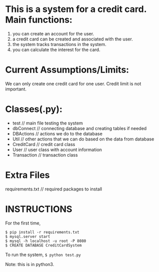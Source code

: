 This is a system for a credit card. 
Main functions:
==============
1. you can create an account for the user.
2. a credit card can be created and associated with the user.
3. the system tracks transactions in the system.
4. you can calculate the interest for the card.

Current Assumptions/Limits:
===========================
We can only create one credit card for one user.
Credit limit is not important.

Classes(.py):
============
- test			// main file testing the system
- dbConnect		// connecting database and creating tables if needed
- DBActions		// actions we do to the database
- Util			// other actions that we can do based on the data from database
- CreditCard    // credit card class
- User          // user class with account information
- Transaction   // transaction class

Extra Files
============
requirements.txt 	// required packages to install

INSTRUCTIONS
============
For the first time,
```
$ pip install -r requirements.txt
$ mysql.server start
$ mysql -h localhost -u root -P 8080
$ CREATE DATABASE CreditCardSystem
```

To run the system,
```$ python test.py```

Note: this is in python3.
